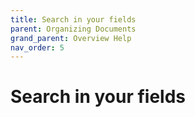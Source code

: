 ```yaml
---
title: Search in your fields
parent: Organizing Documents
grand_parent: Overview Help
nav_order: 5
---
```


# Search in your fields

